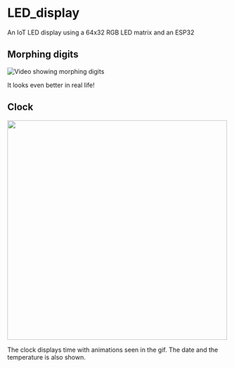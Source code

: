 # LED_display
An IoT LED display using a 64x32 RGB LED matrix and an ESP32

## Morphing digits
![Video showing morphing digits](https://media.giphy.com/media/yN3WzVo7lRIrqBbv6i/200w.webp)

It looks even better in real life!

## Clock
<img src="https://i.imgur.com/SmXuj1X.jpg" width="500">

The clock displays time with animations seen in the gif. The date and the temperature is also shown.
